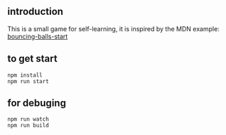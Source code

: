 [bouncing-balls-start]: https://raw.githubusercontent.com/roy-tian/learning-area/master/javascript/oojs/bouncing-balls/bouncing-balls-start.zip

## introduction
This is a small game for self-learning, it is inspired by the MDN example: [bouncing-balls-start][bouncing-balls-start]

## to get start
```
npm install
npm run start
```

## for debuging
```
npm run watch
npm run build
```

